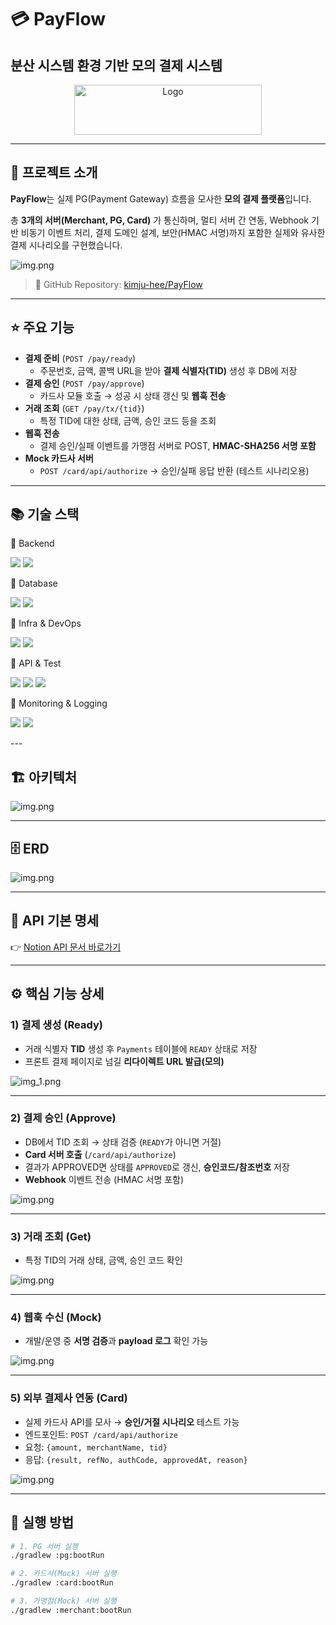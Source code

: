 # 💳 PayFlow
## 분산 시스템 환경 기반 모의 결제 시스템 

<p align="center">
  <img src="./image/logo.png" alt="Logo" width="300" style="object-fit: cover; height:80px;"/>
</p>

---

## 📌 프로젝트 소개
**PayFlow**는 실제 PG(Payment Gateway) 흐름을 모사한 **모의 결제 플랫폼**입니다.  

총 **3개의 서버(Merchant, PG, Card)** 가 통신하며, 멀티 서버 간 연동, Webhook 기반 비동기 이벤트 처리, 결제 도메인 설계, 보안(HMAC 서명)까지 포함한 실제와 유사한 결제 시나리오를 구현했습니다.


![img.png](image/흐름도.png)

> 📂 GitHub Repository: [kimju-hee/PayFlow](https://github.com/kimju-hee/PayFlow)


---

## ⭐ 주요 기능

- **결제 준비** (`POST /pay/ready`)
    - 주문번호, 금액, 콜백 URL을 받아 **결제 식별자(TID)** 생성 후 DB에 저장
- **결제 승인** (`POST /pay/approve`)
    - 카드사 모듈 호출 → 성공 시 상태 갱신 및 **웹훅 전송**
- **거래 조회** (`GET /pay/tx/{tid}`)
    - 특정 TID에 대한 상태, 금액, 승인 코드 등을 조회
- **웹훅 전송**
    - 결제 승인/실패 이벤트를 가맹점 서버로 POST, **HMAC-SHA256 서명 포함**
- **Mock 카드사 서버**
    - `POST /card/api/authorize` → 승인/실패 응답 반환 (테스트 시나리오용)

---

## 📚 기술 스택
🔹 Backend
<p> <img src="https://img.shields.io/badge/Java-21-007396?logo=openjdk&logoColor=white"/> <img src="https://img.shields.io/badge/Spring%20Boot-3.5-6DB33F?logo=springboot&logoColor=white"/> </p>
🔹 Database
<p> <img src="https://img.shields.io/badge/MySQL-8.4-4479A1?logo=mysql&logoColor=white"/> <img src="https://img.shields.io/badge/Flyway-DB%20Migration-CC0200?logo=flyway&logoColor=white"/> </p>
🔹 Infra & DevOps
<p> <img src="https://img.shields.io/badge/Docker-Compose-2496ED?logo=docker&logoColor=white"/> <img src="https://img.shields.io/badge/Nginx-Reverse%20Proxy-009639?logo=nginx&logoColor=white"/> </p>
🔹 API & Test
<p> <img src="https://img.shields.io/badge/REST-API-FF6C37?logo=fastapi&logoColor=white"/> <img src="https://img.shields.io/badge/Swagger-OpenAPI-85EA2D?logo=swagger&logoColor=black"/> <img src="https://img.shields.io/badge/Postman-cURL-FF6C37?logo=postman&logoColor=white"/> </p>
🔹 Monitoring & Logging
<p> <img src="https://img.shields.io/badge/Spring%20Actuator-Monitoring-6DB33F?logo=spring&logoColor=white"/> <img src="https://img.shields.io/badge/SLF4J-Logging-FF9900?logo=apache&logoColor=white"/> </p>
---

## 🏗 아키텍처

![img.png](image/아키텍처.png)

---

## 🗄️ ERD

![img.png](image/ERD.png)

---

## 🔗 API 기본 명세
👉 [Notion API 문서 바로가기](https://www.notion.so/API-27834c547b0a800498e4cf03cd4990f0?pvs=21)

---

## ⚙️ 핵심 기능 상세

### 1) 결제 생성 (Ready)
- 거래 식별자 **TID** 생성 후 `Payments` 테이블에 `READY` 상태로 저장
- 프론트 결제 페이지로 넘길 **리다이렉트 URL 발급(모의)**

![img_1.png](image/img_1.png)

---

### 2) 결제 승인 (Approve)
- DB에서 TID 조회 → 상태 검증 (`READY`가 아니면 거절)
- **Card 서버 호출** (`/card/api/authorize`)
- 결과가 APPROVED면 상태를 `APPROVED`로 갱신, **승인코드/참조번호** 저장
- **Webhook** 이벤트 전송 (HMAC 서명 포함)

![img.png](image/2.png)

---

### 3) 거래 조회 (Get)
- 특정 TID의 거래 상태, 금액, 승인 코드 확인

![img.png](image/3.png)

---

### 4) 웹훅 수신 (Mock)
- 개발/운영 중 **서명 검증**과 **payload 로그** 확인 가능

![img.png](image/4.png)

---

### 5) 외부 결제사 연동 (Card)
- 실제 카드사 API를 모사 → **승인/거절 시나리오** 테스트 가능
- 엔드포인트: `POST /card/api/authorize`
- 요청: `{amount, merchantName, tid}`
- 응답: `{result, refNo, authCode, approvedAt, reason}`

![img.png](image/5.png)

---

## 🔧 실행 방법

```bash
# 1. PG 서버 실행
./gradlew :pg:bootRun

# 2. 카드사(Mock) 서버 실행
./gradlew :card:bootRun

# 3. 가맹점(Mock) 서버 실행
./gradlew :merchant:bootRun
